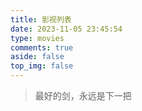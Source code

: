 ```yaml
---
title: 影视列表
date: 2023-11-05 23:45:54
type: movies
comments: true
aside: false
top_img: false
---
```

>最好的剑，永远是下一把
